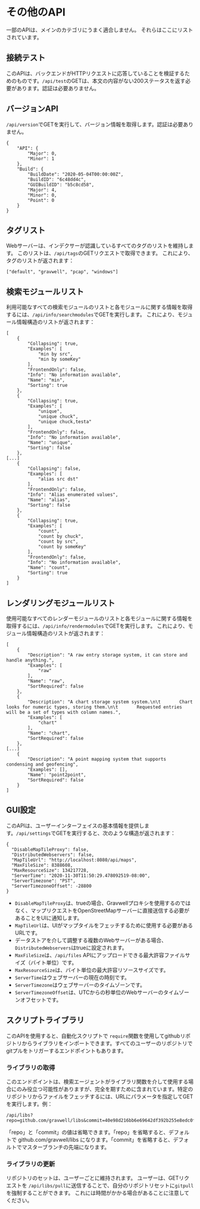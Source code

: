 # その他のAPI

一部のAPIは、メインのカテゴリにうまく適合しません。 それらはここにリストされています。

## 接続テスト

このAPIは、バックエンドがHTTPリクエストに応答していることを検証するためのものです。`/api/test`のGETは、本文の内容がない200ステータスを返す必要があります。認証は必要ありません。

## バージョンAPI

`/api/version`でGETを実行して、バージョン情報を取得します。認証は必要ありません。

```
{
    "API": {
        "Major": 0,
        "Minor": 1
    },
    "Build": {
        "BuildDate": "2020-05-04T00:00:00Z",
        "BuildID": "6c48dd4c",
        "GUIBuildID": "b5c8cd58",
        "Major": 4,
        "Minor": 0,
        "Point": 0
    }
}
```

## タグリスト

Webサーバーは、インデクサーが認識しているすべてのタグのリストを維持します。 このリストは、`/api/tags`のGETリクエストで取得できます。 これにより、タグのリストが返されます：

```
["default", "gravwell", "pcap", "windows"]
```

## 検索モジュールリスト

利用可能なすべての検索モジュールのリストと各モジュールに関する情報を取得するには、`/api/info/searchmodules`でGETを実行します。 これにより、モジュール情報構造のリストが返されます：

```
[
    {
        "Collapsing": true,
        "Examples": [
            "min by src",
            "min by someKey"
        ],
        "FrontendOnly": false,
        "Info": "No information available",
        "Name": "min",
        "Sorting": true
    },
    {
        "Collapsing": true,
        "Examples": [
            "unique",
            "unique chuck",
            "unique chuck,testa"
        ],
        "FrontendOnly": false,
        "Info": "No information available",
        "Name": "unique",
        "Sorting": false
    },
[...]
    {
        "Collapsing": false,
        "Examples": [
            "alias src dst"
        ],
        "FrontendOnly": false,
        "Info": "Alias enumerated values",
        "Name": "alias",
        "Sorting": false
    },
    {
        "Collapsing": true,
        "Examples": [
            "count",
            "count by chuck",
            "count by src",
            "count by someKey"
        ],
        "FrontendOnly": false,
        "Info": "No information available",
        "Name": "count",
        "Sorting": true
    }
]
```

## レンダリングモジュールリスト

使用可能なすべてのレンダーモジュールのリストと各モジュールに関する情報を取得するには、`/api/info/rendermodules`でGETを実行します。 これにより、モジュール情報構造のリストが返されます：

```
[
    {
        "Description": "A raw entry storage system, it can store and handle anything.",
        "Examples": [
            "raw"
        ],
        "Name": "raw",
        "SortRequired": false
    },
    {
        "Description": "A chart storage system system.\n\t       Chart looks for numeric types, storing them.\n\t       Requested entries will be a set of types with column names.",
        "Examples": [
            "chart"
        ],
        "Name": "chart",
        "SortRequired": false
    },
[...]
    {
        "Description": "A point mapping system that supports condensing and geofencing",
        "Examples": [],
        "Name": "point2point",
        "SortRequired": false
    }
]
```

## GUI設定

このAPIは、ユーザーインターフェイスの基本情報を提供します。`/api/settings`でGETを実行すると、次のような構造が返されます：

```
{
  "DisableMapTileProxy": false,
  "DistributedWebservers": false,
  "MapTileUrl": "http://localhost:8080/api/maps",
  "MaxFileSize": 8388608,
  "MaxResourceSize": 134217728,
  "ServerTime": "2020-11-30T11:50:29.478092519-08:00",
  "ServerTimezone": "PST",
  "ServerTimezoneOffset": -28800
}

```

* `DisableMapTileProxy`は、trueの場合、Gravwellプロキシを使用するのではなく、マップリクエストをOpenStreetMapサーバーに直接送信する必要があることをUIに通知します。
* `MapTileUrl`は、UIがマップタイルをフェッチするために使用する必要があるURLです。
* データストアを介して調整する複数のWebサーバーがある場合、`DistributedWebservers`はtrueに設定されます。
* `MaxFileSize`は、`/api/files` APIにアップロードできる最大許容ファイルサイズ（バイト単位）です。
* `MaxResourceSize`は、バイト単位の最大許容リソースサイズです。
* `ServerTime`はウェブサーバーの現在の時刻です。
* `ServerTimezone`はウェブサーバーのタイムゾーンです。
* `ServerTimezoneOffset`は、UTCからの秒単位のWebサーバーのタイムゾーンオフセットです。

## スクリプトライブラリ

このAPIを使用すると、自動化スクリプトで `require`関数を使用してgithubリポジトリからライブラリをインポートできます。すべてのユーザーのリポジトリでgitプルをトリガーするエンドポイントもあります。

### ライブラリの取得

このエンドポイントは、検索エージェントがライブラリ関数を介して使用する場合にのみ役立つ可能性がありますが、完全を期すために含まれています。特定のリポジトリからファイルをフェッチするには、URLにパラメータを指定してGETを実行します。例：

```
/api/libs?repo=github.com/gravwell/libs&commit=40e98d216bb6e69642df392b255e8edc0f57eb06&path=utils/links.ank
```

「repo」と「commit」の値は省略できます。「repo」を省略すると、デフォルトで github.com/gravwell/libs になります。「commit」を省略すると、デフォルトでマスターブランチの先端になります。

### ライブラリの更新

リポジトリのセットは、ユーザーごとに維持されます。 ユーザーは、GETリクエストを `/api/libs/pull`に送信することで、自分のリポジトリセットに`gitpull`を強制することができます。 これには時間がかかる場合があることに注意してください。